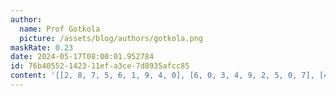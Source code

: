 ```yaml
---
author:
  name: Prof Gotkola
  picture: /assets/blog/authors/gotkola.png
maskRate: 0.23
date: 2024-05-17T08:00:01.952784
id: 76b40552-1423-11ef-a3ce-7d8935afcc85
content: '[[2, 8, 7, 5, 6, 1, 9, 4, 0], [6, 0, 3, 4, 9, 2, 5, 0, 7], [4, 5, 9, 7, 3, 0, 2, 0, 0], [9, 3, 0, 2, 5, 6, 1, 7, 8], [0, 6, 2, 0, 0, 4, 3, 9, 5], [8, 0, 5, 0, 1, 9, 0, 6, 2], [5, 0, 6, 1, 2, 7, 8, 3, 9], [7, 0, 1, 9, 0, 3, 6, 5, 0], [3, 9, 8, 6, 4, 5, 7, 0, 1]]'
---
```

